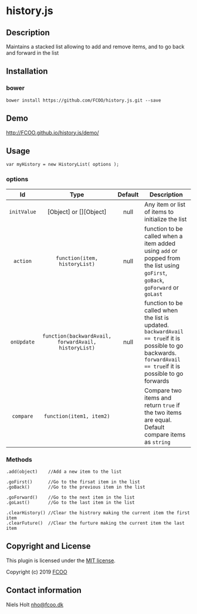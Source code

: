 # history.js
>


## Description
Maintains a stacked list allowing to add and remove items, and to go back and forward in the list

## Installation
### bower
`bower install https://github.com/FCOO/history.js.git --save`

## Demo
http://FCOO.github.io/history.js/demo/ 

## Usage
```var myHistory = new HistoryList( options );```


### options
| Id | Type | Default | Description |
| :--: | :--: | :-----: | --- |
| `initValue`| [Object] or [][Object] | null | Any item or list of items to initialize the list |
| `action` | `function(item, historyList)` | null | function to be called when a item added using `add` or popped from the list using `goFirst`, `goBack`, `goForward` or `goLast` |
| `onUpdate` | `function(backwardAvail, forwardAvail, historyList)` | null | function to be called when the list is updated. `backwardAvail == true`if it is possible to go backwards. `forwardAvail == true`if it is possible to go forwards |
| `compare` | `function(item1, item2)` |  | Compare two items and return `true` if the two items are equal. Default compare items as `string` |


### Methods

	.add(object)	//Add a new item to the list

	.goFirst() 		//Go to the firsat item in the list
	.goBack()		//Go to the previous item in the list

	.goForward()	//Go to the next item in the list
	.goLast()		//Go to the last item in the list
	
	.clearHistory()	//Clear the histrory making the current item the first item
	.clearFuture()	//Clear the furture making the current item the last item

## Copyright and License
This plugin is licensed under the [MIT license](https://github.com/FCOO/history.js/LICENSE).

Copyright (c) 2019 [FCOO](https://github.com/FCOO)

## Contact information
Niels Holt nho@fcoo.dk
